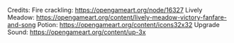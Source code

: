 Credits:
Fire crackling: https://opengameart.org/node/16327
Lively Meadow: https://opengameart.org/content/lively-meadow-victory-fanfare-and-song
Potion: https://opengameart.org/content/icons32x32
Upgrade Sound: https://opengameart.org/content/up-3x
